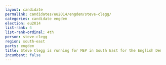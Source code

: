 ```yaml
---
layout: candidate
permalink: candidates/eu2014/engdem/steve-clegg/
categories: candidate engdem
election: eu2014
list-rank: 4
list-rank-ordinal: 4th
person: steve-clegg
region: south-east
party: engdem
title: Steve Clegg is running for MEP in South East for the English Democrats
incumbent: false
---
```

